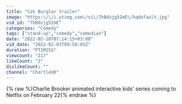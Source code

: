 ```yaml
---
title: "Cat Burglar trailer"
image: "https:\/\/i.ytimg.com\/vi\/7hBdzjg5ImE\/hqdefault.jpg"
vid_id: "7hBdzjg5ImE"
categories: "Comedy"
tags: ["stand-up","comedy","comedian"]
date: "2022-02-18T07:14:15+03:00"
vid_date: "2022-02-03T09:58:05Z"
duration: "PT1M25S"
viewcount: "217"
likeCount: "2"
dislikeCount: ""
channel: "ChortleUK"
---
```

{% raw %}Charlie Brooker animated interactive kids' series coming to Netflix on February 22{% endraw %}
